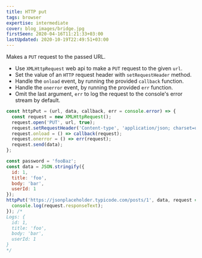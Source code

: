 ```yaml
---
title: HTTP put
tags: browser
expertise: intermediate
cover: blog_images/bridge.jpg
firstSeen: 2020-04-16T11:21:33+03:00
lastUpdated: 2020-10-19T22:49:51+03:00
---
```


Makes a `PUT` request to the passed URL.

- Use `XMLHttpRequest` web api to make a `PUT` request to the given `url`.
- Set the value of an `HTTP` request header with `setRequestHeader` method.
- Handle the `onload` event, by running the provided `callback` function.
- Handle the `onerror` event, by running the provided `err` function.
- Omit the last argument, `err` to log the request to the console's error stream by default.

```js
const httpPut = (url, data, callback, err = console.error) => {
  const request = new XMLHttpRequest();
  request.open('PUT', url, true);
  request.setRequestHeader('Content-type', 'application/json; charset=utf-8');
  request.onload = () => callback(request);
  request.onerror = () => err(request);
  request.send(data);
};
```

```js
const password = 'fooBaz';
const data = JSON.stringify({
  id: 1,
  title: 'foo',
  body: 'bar',
  userId: 1
});
httpPut('https://jsonplaceholder.typicode.com/posts/1', data, request => {
  console.log(request.responseText);
}); /*
Logs: {
  id: 1,
  title: 'foo',
  body: 'bar',
  userId: 1
}
*/
```
